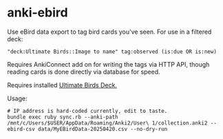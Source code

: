 # anki-ebird

Use eBird data export to tag bird cards you've seen. For use in a filtered deck:

    "deck:Ultimate Birds::Image to name" tag:observed (is:due OR is:new)

Requires AnkiConnect add on for writing the tags via HTTP API, though reading cards is done directly via database for speed.

Requires installed [Ultimate Birds Deck.](https://ankiweb.net/shared/info/331539617)

Usage:

    # IP address is hard-coded currently, edit to taste.
    bundle exec ruby sync.rb --anki-path /mnt/c/Users/$USER/AppData/Roaming/Anki2/User\ 1/collection.anki2 --ebird-csv data/MyEBirdData-20250420.csv --no-dry-run
